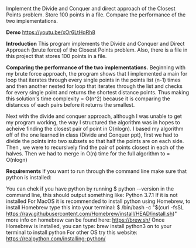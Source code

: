 Implement the Divide and Conquer and direct approach of the Closest Points problem. Store 100 points in a file. Compare the performance of the two implementations.

**Demo**
https://youtu.be/xOr6LtHqRh8

**Introduction**
This program implements the Divide and Conquer and Direct Approach (brute force) of the Closest Points problem. Also, there is a file in this project that stores 100 points in a file. 

**Comparing the performance of the two implementations.**
Beginning with my brute force approach, the program shows that I implemented a main for loop that iterates through every single points in the points list (n-1) times and then another nested for loop that iterates through the list and checks for every single point and returns the shortest distance points. Thus making this solution's time complexity = O(n^2) because it is comparing the distances of each pairs before it returns the smallest.

Next with the divide and conquer approach, although I was unable to get my program working, the way I structured the algorithm was in hopes to acheive finding the closest pair of point in O(nlogn). I based my algorithm off of the one learned in class (Divide and Conquer ppt), first we had to divide the points into two subsets so that half the points are on each side. Then , we were to recursively find the pair of points closest in each of the halves. Then we had to merge in O(n) time for the full algorithm to = O(nlogn)

**Requirements**
If you want to run through the command line make sure that python is installed:

You can chek if you have python by running $ python --version in the command line, this should output something like: Python 3.7.1
If it is not installed
For MacOS it is recommended to install python using Homebrew, to install Homebrew type this into your terminal: $ /bin/bash -c "$(curl -fsSL https://raw.githubusercontent.com/Homebrew/install/HEAD/install.sh)" more info on homebrew can be found here: https://brew.sh/
Once Homebrew is installed, you can type: brew install python3 on to your terminal to install python
For other OS try this website: https://realpython.com/installing-python/


